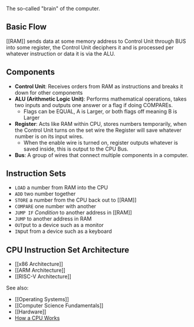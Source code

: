 The so-called "brain" of the computer.

## Basic Flow

[[RAM]] sends data at some memory address to Control Unit through BUS into some register, the Control Unit deciphers it and is processed per whatever instruction or data it is via the ALU.

## Components
- **Control Unit**: Receives orders from RAM as instructions and breaks it down for other components
- **ALU (Arithmetic Logic Unit)**: Performs mathematical operations, takes two inputs and outputs one answer or a flag if doing COMPAREs.
	- Flags can be EQUAL, A is Larger, or both flags off meaning B is Larger
- **Register**: Acts like RAM within CPU, stores numbers temporarily, when the Control Unit turns on the set wire the Register will save whatever number is on its input wires.
	- When the enable wire is turned on, register outputs whatever is saved inside, this is output to the CPU Bus.
- **Bus**: A group of wires that connect multiple components in a computer.

## Instruction Sets
- `LOAD` a number from RAM into the CPU
- `ADD` two number together
- `STORE` a number from the CPU back out to [[RAM]]
- `COMPARE` one number with another
- `JUMP IF` *Condition* to another address in [[RAM]]
- `JUMP` to another address in RAM
- `OUT`put to a device such as a monitor
- `IN`put from a device such as a keyboard

## CPU Instruction Set Architecture
- [[x86 Architecture]]
- [[ARM Architecture]]
- [[RISC-V Architecture]]

See also:
- [[Operating Systems]]
- [[Computer Science Fundamentals]]
- [[Hardware]]
- [How a CPU Works](https://www.youtube.com/watch?v=cNN_tTXABUA&pp=ygUPaG93IGEgY3B1IHdvcmtz)